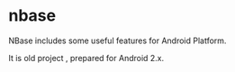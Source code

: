 # nbase
NBase includes some useful features for Android Platform.

It is old project , prepared for Android 2.x.
